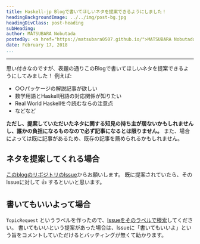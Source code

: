 ```yaml
---
title: Haskell-jp Blogで書いてほしいネタを提案できるようにしました！
headingBackgroundImage: ../../img/post-bg.jpg
headingDivClass: post-heading
subHeading: 
author: MATSUBARA Nobutada
postedBy: <a href="https://matsubara0507.github.io/">MATSUBARA Nobutada(@matsubara0507)</a>
date: February 17, 2018
...
```

---

思い付きなのですが、表題の通りこのBlogで書いてほしいネタを提案できるようにしてみました！
例えば:

- ○○パッケージの解説記事が欲しい
- 数学用語とHaskell用語の対応関係が知りたい
- Real World Haskellを今読むならの注意点
- などなど

**ただし、提案していただいたネタに関する知見の持ち主が居ないかもしれませんし、誰かの負担になるものなので必ず記事になるとは限りません。**
また、場合によっては既に記事があるため、既存の記事を薦められるかもしれません。

## ネタを提案してくれる場合

[このblogのリポジトリのIssue](https://github.com/haskell-jp/blog/issues/new?template=topic-request.md&labels=Topic+Request)からお願いします。
既に提案されていたら、そのIssueに対して :+1: するといいと思います。

## 書いてもいいよって場合

`TopicRequest` というラベルを作ったので、[Issueをそのラベルで検索](https://github.com/haskell-jp/blog/issues?q=is:issue+is:Aopen+label:"Topic+Request")してください。
書いてもいいという提案があった場合は、Issueに「書いてもいいよ」という旨をコメントしていただけるとバッティングが無くて助かります。
